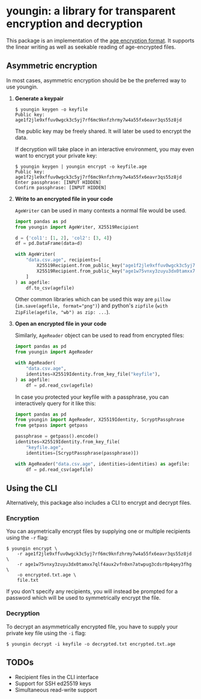 # youngin: a library for transparent encryption and decryption

This package is an implementation of the [age encryption format][age].  It
supports the linear writing as well as seekable reading of age-encrypted files.

[age]: https://age-encryption.org/v1


## Asymmetric encryption

In most cases, asymmetric encryption should be be the preferred way to use
youngin.

 1. **Generate a keypair**

    ```
    $ youngin keygen -o keyfile
    Public key: age1f2jle9xffuv0wgck3c5yj7rf6mc9knfzhrmy7w4a55fx6eavr3qs55z8jd
    ```
    The public key may be freely shared.  It will later be used to encrypt the data.
    
    If decryption will take place in an interactive environment, you may even
    want to encrypt your private key:
    ```
    $ youngin keygen | youngin encrypt -o keyfile.age
    Public key: age1f2jle9xffuv0wgck3c5yj7rf6mc9knfzhrmy7w4a55fx6eavr3qs55z8jd
    Enter passphrase: [INPUT HIDDEN]
    Confirm passphrase: [INPUT HIDDEN]
    ```

 2. **Write to an encrypted file in your code**

    `AgeWriter` can be used in many contexts a normal file would be used.
    ```python
    import pandas as pd
    from youngin import AgeWriter, X25519Recipient

    d = {'col1': [1, 2], 'col2': [3, 4]}
    df = pd.DataFrame(data=d)

    with AgeWriter(
        "data.csv.age", recipients=[
            X25519Recipient.from_public_key("age1f2jle9xffuv0wgck3c5yj7rf6mc9knfzhrmy7w4a55fx6eavr3qs55z8jd"),
            X25519Recipient.from_public_key("age1w75vnxy3zuyu3dx0tamxx7qlf4aux2vfn0xn7atwpug3cdsr0p4qey3fhg"),
        ]
    ) as agefile:
        df.to_csv(agefile)
    ```

    Other common libraries which can be used this way are `pillow`
    (`im.save(agefile, format="png")`) and python's `zipfile` (`with
    ZipFile(agefile, "wb") as zip: ...`).

 2. **Open an encrypted file in your code**

    Similarly, `AgeReader` object can be used to read from encrypted files:
    ```python
    import pandas as pd
    from youngin import AgeReader

    with AgeReader(
        "data.csv.age",
        identites=X25519Identity.from_key_file("keyfile"),
    ) as agefile:
        df = pd.read_csv(agefile)
    ```

    In case you protected your keyfile with a passphrase, you can interactively
    query for it like this:
    ```python
    import pandas as pd
    from youngin import AgeReader, X25519Identity, ScryptPassphrase
    from getpass import getpass

    passphrase = getpass().encode()
    identites=X25519Identity.from_key_file(
        "keyfile.age",
        identities=[ScryptPassphrase(passphrase)])

    with AgeReader("data.csv.age", identities=identities) as agefile:
        df = pd.read_csv(agefile)
    ```

## Using the CLI

Alternatively, this package also includes a CLI to encrypt and decrypt files.

### Encryption

You can asymetrically encrypt files by supplying one or multiple recipients
using the `-r` flag:
```
$ youngin encrypt \
    -r age1f2jle9xffuv0wgck3c5yj7rf6mc9knfzhrmy7w4a55fx6eavr3qs55z8jd \
    -r age1w75vnxy3zuyu3dx0tamxx7qlf4aux2vfn0xn7atwpug3cdsr0p4qey3fhg \
    -o encrypted.txt.age \
    file.txt
```
If you don't specify any recipients, you will instead be prompted for a password
which will be used to symmetrically encrypt the file.

### Decryption

To decrypt an asymmetrically encrypted file, you have to supply your private key
file using the `-i` flag:
```
$ youngin decrypt -i keyfile -o decrypted.txt encrypted.txt.age
```

## TODOs

  - Recipient files in the CLI interface
  - Support for SSH ed25519 keys
  - Simultaneous read-write support